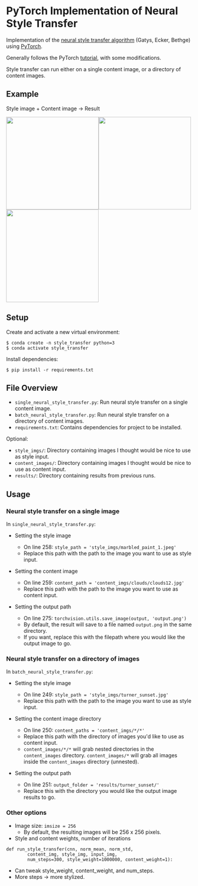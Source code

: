 # PyTorch Implementation of Neural Style Transfer

Implementation of the [neural style transfer algorithm](https://arxiv.org/abs/1508.06576) (Gatys, Ecker, Bethge) using [PyTorch](https://pytorch.org/). 

Generally follows the PyTorch [tutorial](https://pytorch.org/tutorials/advanced/neural_style_tutorial.html), with some modifications.

Style transfer can run either on a single content image, or a directory of content images.

## Example
Style image + Content image -> Result

<img src='https://i.imgur.com/a6ymELU.jpg' width='250' height='250'><img src='http://i.imgur.com/5qILgh1.jpg' width='250' height='250'><img src='https://i.imgur.com/Kr7oeVV.jpg' width='250' height='250'>

## Setup
Create and activate a new virtual environment:
```
$ conda create -n style_transfer python=3
$ conda activate style_transfer
```

Install dependencies:
```
$ pip install -r requirements.txt
```

## File Overview 
- `single_neural_style_transfer.py`: Run neural style transfer on a single content image.
- `batch_neural_style_transfer.py`: Run neural style transfer on a directory of content images.
- `requirements.txt`: Contains dependencies for project to be installed.

Optional:
- `style_imgs/`: Directory containing images I thought would be nice to use as style input.
- `content_images/`: Directory containing images I thought would be nice to use as content input.
- `results/`: Directory containing results from previous runs.

## Usage 

### Neural style transfer on a single image
In `single_neural_style_transfer.py`: 
- Setting the style image
  - On line 258: `style_path = 'style_imgs/marbled_paint_1.jpeg'`
  - Replace this path with the path to the image you want to use as style input.

- Setting the content image
  - On line 259: `content_path = 'content_imgs/clouds/clouds12.jpg'`
  - Replace this path with the path to the image you want to use as content input.
  
- Setting the output path
  - On line 275: `torchvision.utils.save_image(output, 'output.png')`
  - By default, the result will save to a file named `output.png` in the same directory. 
  - If you want, replace this with the filepath where you would like the output image to go.

### Neural style transfer on a directory of images
In `batch_neural_style_transfer.py`: 
- Setting the style image 
  - On line 249: `style_path = 'style_imgs/turner_sunset.jpg'`
  - Replace this path with the path to the image you want to use as style input.
- Setting the content image directory 
  - On line 250: `content_paths = 'content_imgs/*/*'`
  - Replace this path with the directory of images you'd like to use as content input.
  - `content_images/*/*` will grab nested directories in the `content_images` directory. `content_images/*` will grab all images inside the `content_images` directory (unnested).
  
- Setting the output path
  - On line 251: `output_folder = 'results/turner_sunset/'`
  - Replace this with the directory you would like the output image results to go.


### Other options
- Image size: `imsize = 256`
  - By default, the resulting images will be 256 x 256 pixels.  
- Style and content weights, number of iterations
```
def run_style_transfer(cnn, norm_mean, norm_std,
        content_img, style_img, input_img,
        num_steps=300, style_weight=1000000, content_weight=1):
```
  - Can tweak style_weight, content_weight, and num_steps.
  - More steps -> more stylized. 
